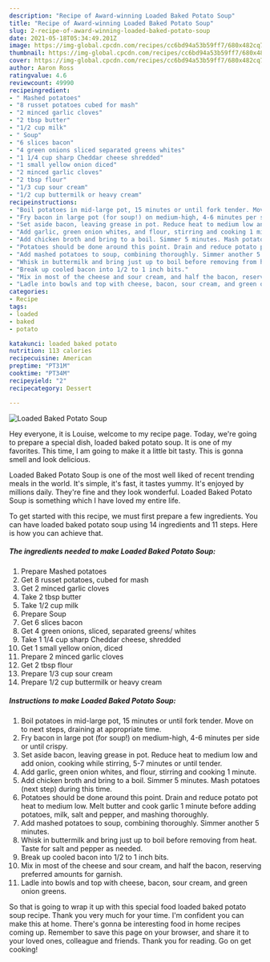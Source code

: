 ```yaml
---
description: "Recipe of Award-winning Loaded Baked Potato Soup"
title: "Recipe of Award-winning Loaded Baked Potato Soup"
slug: 2-recipe-of-award-winning-loaded-baked-potato-soup
date: 2021-05-18T05:34:49.201Z
image: https://img-global.cpcdn.com/recipes/cc6bd94a53b59ff7/680x482cq70/loaded-baked-potato-soup-recipe-main-photo.jpg
thumbnail: https://img-global.cpcdn.com/recipes/cc6bd94a53b59ff7/680x482cq70/loaded-baked-potato-soup-recipe-main-photo.jpg
cover: https://img-global.cpcdn.com/recipes/cc6bd94a53b59ff7/680x482cq70/loaded-baked-potato-soup-recipe-main-photo.jpg
author: Aaron Ross
ratingvalue: 4.6
reviewcount: 49990
recipeingredient:
- " Mashed potatoes"
- "8 russet potatoes cubed for mash"
- "2 minced garlic cloves"
- "2 tbsp butter"
- "1/2 cup milk"
- " Soup"
- "6 slices bacon"
- "4 green onions sliced separated greens whites"
- "1 1/4 cup sharp Cheddar cheese shredded"
- "1 small yellow onion diced"
- "2 minced garlic cloves"
- "2 tbsp flour"
- "1/3 cup sour cream"
- "1/2 cup buttermilk or heavy cream"
recipeinstructions:
- "Boil potatoes in mid-large pot, 15 minutes or until fork tender. Move on to next steps, draining at appropriate time."
- "Fry bacon in large pot (for soup!) on medium-high, 4-6 minutes per side or until crispy."
- "Set aside bacon, leaving grease in pot. Reduce heat to medium low and add onion, cooking while stirring, 5-7 minutes or until tender."
- "Add garlic, green onion whites, and flour, stirring and cooking 1 minute."
- "Add chicken broth and bring to a boil. Simmer 5 minutes. Mash potatoes (next step) during this time."
- "Potatoes should be done around this point. Drain and reduce potato pot heat to medium low. Melt butter and cook garlic 1 minute before adding potatoes, milk, salt and pepper, and mashing thoroughly."
- "Add mashed potatoes to soup, combining thoroughly. Simmer another 5 minutes."
- "Whisk in buttermilk and bring just up to boil before removing from heat. Taste for salt and pepper as needed."
- "Break up cooled bacon into 1/2 to 1 inch bits."
- "Mix in most of the cheese and sour cream, and half the bacon, reserving preferred amounts for garnish."
- "Ladle into bowls and top with cheese, bacon, sour cream, and green onion greens."
categories:
- Recipe
tags:
- loaded
- baked
- potato

katakunci: loaded baked potato 
nutrition: 113 calories
recipecuisine: American
preptime: "PT31M"
cooktime: "PT34M"
recipeyield: "2"
recipecategory: Dessert

---
```



![Loaded Baked Potato Soup](https://img-global.cpcdn.com/recipes/cc6bd94a53b59ff7/680x482cq70/loaded-baked-potato-soup-recipe-main-photo.jpg)

Hey everyone, it is Louise, welcome to my recipe page. Today, we're going to prepare a special dish, loaded baked potato soup. It is one of my favorites. This time, I am going to make it a little bit tasty. This is gonna smell and look delicious.

Loaded Baked Potato Soup is one of the most well liked of recent trending meals in the world. It's simple, it's fast, it tastes yummy. It's enjoyed by millions daily. They're fine and they look wonderful. Loaded Baked Potato Soup is something which I have loved my entire life.




To get started with this recipe, we must first prepare a few ingredients. You can have loaded baked potato soup using 14 ingredients and 11 steps. Here is how you can achieve that.

<!--inarticleads1-->

##### The ingredients needed to make Loaded Baked Potato Soup:

1. Prepare  Mashed potatoes
1. Get 8 russet potatoes, cubed for mash
1. Get 2 minced garlic cloves
1. Take 2 tbsp butter
1. Take 1/2 cup milk
1. Prepare  Soup
1. Get 6 slices bacon
1. Get 4 green onions, sliced, separated greens/ whites
1. Take 1 1/4 cup sharp Cheddar cheese, shredded
1. Get 1 small yellow onion, diced
1. Prepare 2 minced garlic cloves
1. Get 2 tbsp flour
1. Prepare 1/3 cup sour cream
1. Prepare 1/2 cup buttermilk or heavy cream




<!--inarticleads2-->

##### Instructions to make Loaded Baked Potato Soup:

1. Boil potatoes in mid-large pot, 15 minutes or until fork tender. Move on to next steps, draining at appropriate time.
1. Fry bacon in large pot (for soup!) on medium-high, 4-6 minutes per side or until crispy.
1. Set aside bacon, leaving grease in pot. Reduce heat to medium low and add onion, cooking while stirring, 5-7 minutes or until tender.
1. Add garlic, green onion whites, and flour, stirring and cooking 1 minute.
1. Add chicken broth and bring to a boil. Simmer 5 minutes. Mash potatoes (next step) during this time.
1. Potatoes should be done around this point. Drain and reduce potato pot heat to medium low. Melt butter and cook garlic 1 minute before adding potatoes, milk, salt and pepper, and mashing thoroughly.
1. Add mashed potatoes to soup, combining thoroughly. Simmer another 5 minutes.
1. Whisk in buttermilk and bring just up to boil before removing from heat. Taste for salt and pepper as needed.
1. Break up cooled bacon into 1/2 to 1 inch bits.
1. Mix in most of the cheese and sour cream, and half the bacon, reserving preferred amounts for garnish.
1. Ladle into bowls and top with cheese, bacon, sour cream, and green onion greens.




So that is going to wrap it up with this special food loaded baked potato soup recipe. Thank you very much for your time. I'm confident you can make this at home. There's gonna be interesting food in home recipes coming up. Remember to save this page on your browser, and share it to your loved ones, colleague and friends. Thank you for reading. Go on get cooking!
